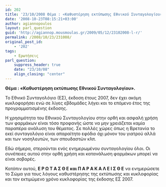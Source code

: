 ```yaml
---
id: 202
title: '23/10/2008 Θέμα : «Καθυστέρηση εκτύπωσης Εθνικού Συνταγολογίου».'
date: '2008-10-23T08:15:21+03:00'
author: agiannopoulos
layout: parl_question
guid: 'http://agiannop.mousmoulas.gr/2009/05/12/23102008-l-r/'
permalink: /2008/10/23/231008/
original_post_id:
    - '202'
tags:
    - Ερωτήσεις
parl_question:
    suppress_header: true
    date: "23/10/08"
    align_closing: "center"
---
```


**Θέμα : «Καθυστέρηση εκτύπωσης Εθνικού Συνταγολογίου».**

Το Εθνικό Συνταγολόγιο (ΕΣ), έκδοση έτους 2007, δεν έχει ακόμη κυκλοφορήσει ενώ σε λίγες εβδομάδες λήγει και το επόμενο έτος της προγραμματισμένης έκδοσης.

Η χρησιμότητα του Εθνικού Συνταγολογίου στην ορθή και ασφαλή χρήση των φαρμάκων είναι τόσο προφανής ώστε να μην χρειάζεται καμία παραπέρα ανάλυση του θέματος. Σε πολλές χώρες όπως η Βρετανία το εκεί συνταγολόγιο είναι απαραίτητο εφόδιο όχι μόνον του γιατρού αλλά και των νοσηλευτών, των σπουδαστών κλπ.

Εδώ σήμερα, στερούνται ενός ενημερωμένου συνταγολογίου όλοι. Οι συνέπειες αυτού στην ορθή χρήση και κατανάλωση φαρμάκων μπορεί να είναι σοβαρές.

Κατόπιν αυτού, **Ε Ρ Ω Τ Α Σ Θ Ε και Π Α Ρ Α Κ Α Λ Ε Ι Σ Θ Ε** να ενημερώσετε το Σώμα για τους λόγους καθυστέρησης της εκτύπωσης και κυκλοφορίας και τον εκτιμώμενο χρόνο κυκλοφορίας της έκδοσης ΕΣ 2007.